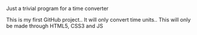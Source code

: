 Just a trivial program for a time converter

This is my first GitHub project..
It will only convert time units..
This will only be made through HTML5, CSS3 and JS
